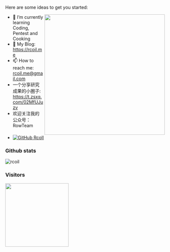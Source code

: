 <!--
**RcoIl/rcoil** is a ✨ _special_ ✨ repository because its `README.md` (this file) appears on your GitHub profile.

Here are some ideas to get you started:

- 🔭 I’m currently working on ...
- 🌱 I’m currently learning ...
- 👯 I’m looking to collaborate on ...
- 🤔 I’m looking for help with ...
- 💬 Ask me about ...
- 📫 How to reach me: ...
- 😄 Pronouns: ...
- ⚡ Fun fact: ...
-->

Here are some ideas to get you started:

<meta name="referrer" content="no-referrer" />

<img align='right' src="https://i.postimg.cc/XvMG9PPY/rowteam.jpg" width="380">


- 🌱 I’m currently learning Coding, Pentest and Cooking
- 👀 My Blog: https://rcoil.me
- 📫 How to reach me: rcoil.me@gmail.com
- 一个分享研究成果的小圈子: https://t.zsxq.com/02MfUJuzv
- 欢迎关注我的公众号：RowTeam
- [![GitHub RcoIl](https://img.shields.io/github/followers/rcoil?label=follower%20github&style=flat-square)](https://github.com/rcoil)

### Github stats
![rcoil](https://github-readme-stats.vercel.app/api?username=rcoil&show_icons=true&theme=tokyonight)


### Visitors
<img align='left' src="https://profile-counter.glitch.me/rcoil/count.svg" width="200">
